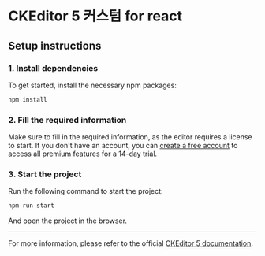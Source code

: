 # CKEditor 5 커스텀 for react

## Setup instructions

### 1. Install dependencies

To get started, install the necessary npm packages:

```sh
npm install
```

### 2. Fill the required information

Make sure to fill in the required information, as the editor requires a license to start. If you don't have an account, you can [create a free account](https://portal.ckeditor.com/checkout?plan=free) to access all premium features for a 14-day trial.

### 3. Start the project

Run the following command to start the project:

```sh
npm run start
```

And open the project in the browser.

---

For more information, please refer to the official [CKEditor 5 documentation](https://ckeditor.com/docs/ckeditor5/latest/getting-started/index.html).
